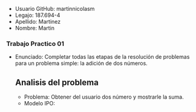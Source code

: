 <ul>
  <li>Usuario GitHub: martinnicolasm</li>
  <li>Legajo: 187.694-4</li>
  <li>Apellido: Martinez</li>
  <li>Nombre: Martin</li>
  </ul>
  
  <h3>Trabajo Practico 01</h3>
  <ul>
  <li>Enunciado: Completar todas las etapas de la resolución de problemas para un problema
    simple: la adición de dos números.</li>

<h2>Analisis del problema</h2>
<ul>
  <li>Problema: Obtener del usuario dos número y mostrarle la suma.</li>
  <li>Modelo IPO:</li>
  
